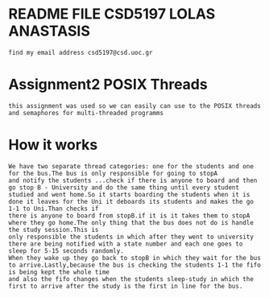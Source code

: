 # README FILE CSD5197 LOLAS ANASTASIS
    find my email address csd5197@csd.uoc.gr

# Assignment2 POSIX Threads 
    this assignment was used so we can easily can use to the POSIX threads and semaphores for multi-threaded programms

# How it works
    We have two separate thread categories: one for the students and one for the bus.The bus is only responsible for going to stopA 
    and notify the students ...check if there is anyone to board and then go stop B - University and do the same thing until every student
    studied and went home.So it starts boarding the students when it is done it leaves for the Uni it deboards its students and makes the go 1-1 to Uni.Than checks if 
    there is anyone to board from stopB.if it is it takes them to stopA where they go home.The only thing that the bus does not do is handle the study session.This is 
    only responsible the students in which after they went to university there are being notified with a state number and each one goes to sleep for 5-15 seconds randomly.
    When they wake up they go back to stopB in which they wait for the bus to arrive.Lastly,because the bus is checking the students 1-1 the fifo is being kept the whole time
    and also the fifo changes when the students sleep-study in which the first to arrive after the study is the first in line for the bus.